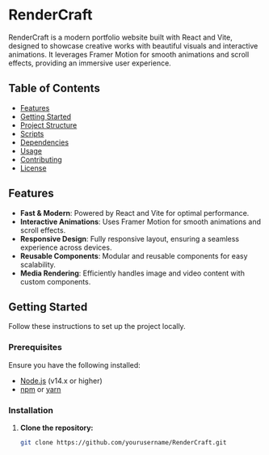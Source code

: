 # RenderCraft

RenderCraft is a modern portfolio website built with React and Vite, designed to showcase creative works with beautiful visuals and interactive animations. It leverages Framer Motion for smooth animations and scroll effects, providing an immersive user experience.

## Table of Contents

- [Features](#features)
- [Getting Started](#getting-started)
- [Project Structure](#project-structure)
- [Scripts](#scripts)
- [Dependencies](#dependencies)
- [Usage](#usage)
- [Contributing](#contributing)
- [License](#license)

## Features

- **Fast & Modern**: Powered by React and Vite for optimal performance.
- **Interactive Animations**: Uses Framer Motion for smooth animations and scroll effects.
- **Responsive Design**: Fully responsive layout, ensuring a seamless experience across devices.
- **Reusable Components**: Modular and reusable components for easy scalability.
- **Media Rendering**: Efficiently handles image and video content with custom components.

## Getting Started

Follow these instructions to set up the project locally.

### Prerequisites

Ensure you have the following installed:

- [Node.js](https://nodejs.org/) (v14.x or higher)
- [npm](https://www.npmjs.com/) or [yarn](https://yarnpkg.com/)

### Installation

1. **Clone the repository:**

   ```bash
   git clone https://github.com/yourusername/RenderCraft.git
